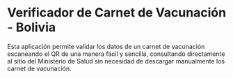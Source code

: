 # Verificador de Carnet de Vacunación - Bolivia

Esta aplicación permite validar los datos de un carnet de vacunación escaneando el QR de una manera fácil y sencilla, consultando directamente al sitio del Ministerio de Salud sin necesidad de descargar manualmente los carnet de vacunación.
